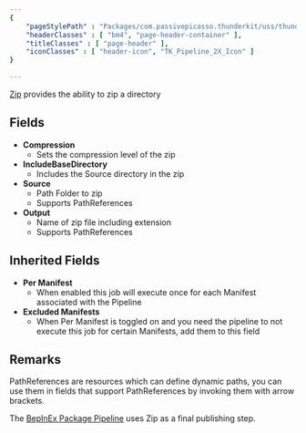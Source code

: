 ```yaml
---
{ 
	"pageStylePath" : "Packages/com.passivepicasso.thunderkit/uss/thunderkit_style.uss",
	"headerClasses" : [ "bm4", "page-header-container" ],
	"titleClasses" : [ "page-header" ],
	"iconClasses" : [ "header-icon", "TK_Pipeline_2X_Icon" ]
}

---
```


[Zip](assetlink://Packages/com.passivepicasso.thunderkit/Editor/Core/Pipelines/Jobs/Zip.cs) provides the ability to zip a directory

## Fields

* **Compression**
  - Sets the compression level of the zip
* **IncludeBaseDirectory**
  - Includes the Source directory in the zip
* **Source**
  - Path Folder to zip
  - Supports PathReferences
* **Output**
  - Name of zip file including extension
  - Supports PathReferences

## Inherited Fields
* **Per Manifest**
  - When enabled this job will execute once for each Manifest associated with the Pipeline
* **Excluded Manifests**
  - When Per Manifest is toggled on and you need the pipeline to not execute this job for certain Manifests, add them to this field

## Remarks

PathReferences are resources which can define dynamic paths, you can use them in fields that support PathReferences by invoking them with arrow brackets.


The [BepInEx Package Pipeline](assetlink://Packages/com.passivepicasso.thunderkit/Editor/Templates/BepInEx/Pipelines/Package.asset) uses Zip as a final publishing step.